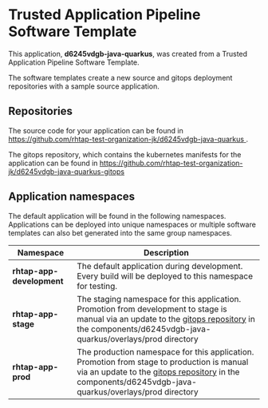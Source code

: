 # Trusted Application Pipeline Software Template

This application, **d6245vdgb-java-quarkus**, was created from a Trusted Application Pipeline Software Template.

The software templates create a new source and gitops deployment repositories with a sample source application. 

## Repositories

The source code for your application can be found in [https://github.com/rhtap-test-organization-jk/d6245vdgb-java-quarkus ](https://github.com/rhtap-test-organization-jk/d6245vdgb-java-quarkus ).
 
The gitops repository, which contains the kubernetes manifests for the application can be found in 
[https://github.com/rhtap-test-organization-jk/d6245vdgb-java-quarkus-gitops ](https://github.com/rhtap-test-organization-jk/d6245vdgb-java-quarkus-gitops ) 

## Application namespaces 

The default application will be found in the following namespaces. Applications can be deployed into unique namespaces or multiple software templates can also bet generated into the same group namespaces.  

|  Namespace   |  Description   |  
| -------- | -------- |   
| **rhtap-app-development** | The default application during development. Every build will be deployed to this namespace for testing. | 
| **rhtap-app-stage** | The staging namespace for this application. Promotion from development to stage is manual via an update to the [gitops repository](https://github.com/rhtap-test-organization-jk/d6245vdgb-java-quarkus-gitops ) in the components/d6245vdgb-java-quarkus/overlays/prod directory |  
| **rhtap-app-prod** | The production namespace for this application. Promotion from stage to production is manual via an update to the [gitops repository](https://github.com/rhtap-test-organization-jk/d6245vdgb-java-quarkus-gitops ) in the components/d6245vdgb-java-quarkus/overlays/prod directory | 